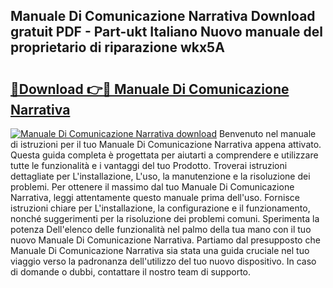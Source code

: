 ## Manuale Di Comunicazione Narrativa Download gratuit PDF - Part-ukt Italiano Nuovo manuale del proprietario di riparazione wkx5A

# <h2><a href="http://dfgo78.blite.top/?on=Manuale+Di+Comunicazione+Narrativa">🔗Download 👉🔴 Manuale Di Comunicazione Narrativa</a></h2>

[![Manuale Di Comunicazione Narrativa download](https://i.imgur.com/lujVjoI.png)](http://dfgo78.blite.top/?on=Manuale+Di+Comunicazione+Narrativa)
Benvenuto nel manuale di istruzioni per il tuo Manuale Di Comunicazione Narrativa appena attivato. Questa guida completa è progettata per aiutarti a comprendere e utilizzare tutte le funzionalità e i vantaggi del tuo Prodotto. Troverai istruzioni dettagliate per L'installazione, L'uso, la manutenzione e la risoluzione dei problemi. Per ottenere il massimo dal tuo Manuale Di Comunicazione Narrativa, leggi attentamente questo manuale prima dell'uso. Fornisce istruzioni chiare per L'installazione, la configurazione e il funzionamento, nonché suggerimenti per la risoluzione dei problemi comuni. Sperimenta la potenza Dell'elenco delle funzionalità nel palmo della tua mano con il tuo nuovo Manuale Di Comunicazione Narrativa. Partiamo dal presupposto che Manuale Di Comunicazione Narrativa sia stata una guida cruciale nel tuo viaggio verso la padronanza dell'utilizzo del tuo nuovo dispositivo. In caso di domande o dubbi, contattare il nostro team di supporto.

